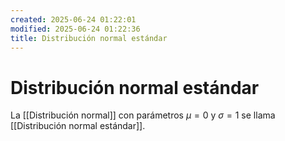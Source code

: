 ```yaml
---
created: 2025-06-24 01:22:01
modified: 2025-06-24 01:22:36
title: Distribución normal estándar
---
```

# Distribución normal estándar

La [[Distribución normal]] con parámetros $\mu = 0$ y $\sigma = 1$ se llama [[Distribución normal estándar]].
